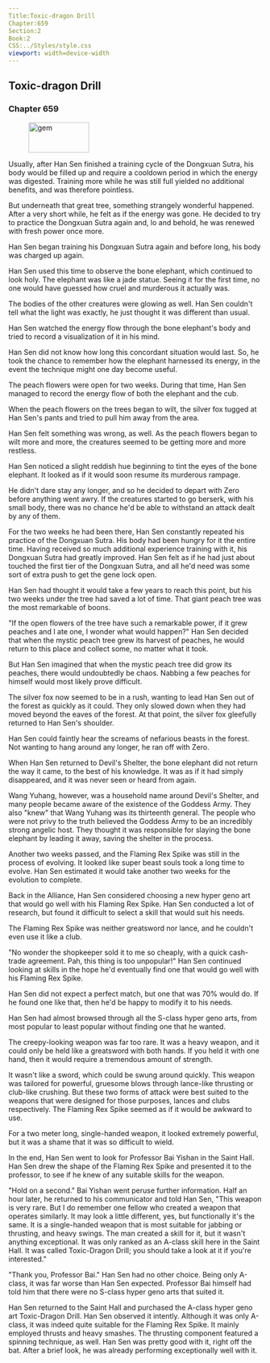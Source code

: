 ```yaml
---
Title:Toxic-dragon Drill 
Chapter:659 
Section:2 
Book:2 
CSS:../Styles/style.css 
viewport: width=device-width
---
```

  
## Toxic-dragon Drill
### Chapter 659
  
<figure>
	<img src="../Images/gem.gif" alt="gem" id="gem" width="120" height="60" />
</figure>
  

  
Usually, after Han Sen finished a training cycle of the Dongxuan Sutra, his body would be filled up and require a cooldown period in which the energy was digested. Training more while he was still full yielded no additional benefits, and was therefore pointless.

But underneath that great tree, something strangely wonderful happened. After a very short while, he felt as if the energy was gone. He decided to try to practice the Dongxuan Sutra again and, lo and behold, he was renewed with fresh power once more.

Han Sen began training his Dongxuan Sutra again and before long, his body was charged up again.

Han Sen used this time to observe the bone elephant, which continued to look holy. The elephant was like a jade statue. Seeing it for the first time, no one would have guessed how cruel and murderous it actually was.

The bodies of the other creatures were glowing as well. Han Sen couldn't tell what the light was exactly, he just thought it was different than usual.

Han Sen watched the energy flow through the bone elephant's body and tried to record a visualization of it in his mind.

Han Sen did not know how long this concordant situation would last. So, he took the chance to remember how the elephant harnessed its energy, in the event the technique might one day become useful.

The peach flowers were open for two weeks. During that time, Han Sen managed to record the energy flow of both the elephant and the cub.

When the peach flowers on the trees began to wilt, the silver fox tugged at Han Sen's pants and tried to pull him away from the area.

Han Sen felt something was wrong, as well. As the peach flowers began to wilt more and more, the creatures seemed to be getting more and more restless.

Han Sen noticed a slight reddish hue beginning to tint the eyes of the bone elephant. It looked as if it would soon resume its murderous rampage.

He didn't dare stay any longer, and so he decided to depart with Zero before anything went awry. If the creatures started to go berserk, with his small body, there was no chance he'd be able to withstand an attack dealt by any of them.

For the two weeks he had been there, Han Sen constantly repeated his practice of the Dongxuan Sutra. His body had been hungry for it the entire time. Having received so much additional experience training with it, his Dongxuan Sutra had greatly improved. Han Sen felt as if he had just about touched the first tier of the Dongxuan Sutra, and all he'd need was some sort of extra push to get the gene lock open.

Han Sen had thought it would take a few years to reach this point, but his two weeks under the tree had saved a lot of time. That giant peach tree was the most remarkable of boons.

"If the open flowers of the tree have such a remarkable power, if it grew peaches and I ate one, I wonder what would happen?" Han Sen decided that when the mystic peach tree grew its harvest of peaches, he would return to this place and collect some, no matter what it took.

But Han Sen imagined that when the mystic peach tree did grow its peaches, there would undoubtedly be chaos. Nabbing a few peaches for himself would most likely prove difficult.

The silver fox now seemed to be in a rush, wanting to lead Han Sen out of the forest as quickly as it could. They only slowed down when they had moved beyond the eaves of the forest. At that point, the silver fox gleefully returned to Han Sen's shoulder.

Han Sen could faintly hear the screams of nefarious beasts in the forest. Not wanting to hang around any longer, he ran off with Zero.

When Han Sen returned to Devil's Shelter, the bone elephant did not return the way it came, to the best of his knowledge. It was as if it had simply disappeared, and it was never seen or heard from again.

Wang Yuhang, however, was a household name around Devil's Shelter, and many people became aware of the existence of the Goddess Army. They also "knew" that Wang Yuhang was its thirteenth general. The people who were not privy to the truth believed the Goddess Army to be an incredibly strong angelic host. They thought it was responsible for slaying the bone elephant by leading it away, saving the shelter in the process.

Another two weeks passed, and the Flaming Rex Spike was still in the process of evolving. It looked like super beast souls took a long time to evolve. Han Sen estimated it would take another two weeks for the evolution to complete.

Back in the Alliance, Han Sen considered choosing a new hyper geno art that would go well with his Flaming Rex Spike. Han Sen conducted a lot of research, but found it difficult to select a skill that would suit his needs.

The Flaming Rex Spike was neither greatsword nor lance, and he couldn't even use it like a club.

"No wonder the shopkeeper sold it to me so cheaply, with a quick cash-trade agreement. Pah, this thing is too unpopular!" Han Sen continued looking at skills in the hope he'd eventually find one that would go well with his Flaming Rex Spike.

Han Sen did not expect a perfect match, but one that was 70% would do. If he found one like that, then he'd be happy to modify it to his needs.

Han Sen had almost browsed through all the S-class hyper geno arts, from most popular to least popular without finding one that he wanted.

The creepy-looking weapon was far too rare. It was a heavy weapon, and it could only be held like a greatsword with both hands. If you held it with one hand, then it would require a tremendous amount of strength.

It wasn't like a sword, which could be swung around quickly. This weapon was tailored for powerful, gruesome blows through lance-like thrusting or club-like crushing. But these two forms of attack were best suited to the weapons that were designed for those purposes, lances and clubs respectively. The Flaming Rex Spike seemed as if it would be awkward to use.

For a two meter long, single-handed weapon, it looked extremely powerful, but it was a shame that it was so difficult to wield.

In the end, Han Sen went to look for Professor Bai Yishan in the Saint Hall. Han Sen drew the shape of the Flaming Rex Spike and presented it to the professor, to see if he knew of any suitable skills for the weapon.

"Hold on a second." Bai Yishan went peruse further information. Half an hour later, he returned to his communicator and told Han Sen, "This weapon is very rare. But I do remember one fellow who created a weapon that operates similarly. It may look a little different, yes, but functionally it's the same. It is a single-handed weapon that is most suitable for jabbing or thrusting, and heavy swings. The man created a skill for it, but it wasn't anything exceptional. It was only ranked as an A-class skill here in the Saint Hall. It was called Toxic-Dragon Drill; you should take a look at it if you're interested."

"Thank you, Professor Bai." Han Sen had no other choice. Being only A-class, it was far worse than Han Sen expected. Professor Bai himself had told him that there were no S-class hyper geno arts that suited it.

Han Sen returned to the Saint Hall and purchased the A-class hyper geno art Toxic-Dragon Drill. Han Sen observed it intently. Although it was only A-class, it was indeed quite suitable for the Flaming Rex Spike. It mainly employed thrusts and heavy smashes. The thrusting component featured a spinning technique, as well. Han Sen was pretty good with it, right off the bat. After a brief look, he was already performing exceptionally well with it.